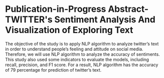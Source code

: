 # Publication-in-Progress Abstract- TWITTER's Sentiment Analysis And Visualization of Exploring Text
The objective of the study is to apply NLP algorithm to analyze twitter’s text in order to understand people’s feeling and attitude on social media. Therefore, we will use NLP algorithm to analyze the accuracy of sentiments. This study also used some indicators to evaluate the models, including recall, precision, and F1 score. For a result, NLP algorithm has the accuracy of 79 percentage for prediction of twitter’s text.

